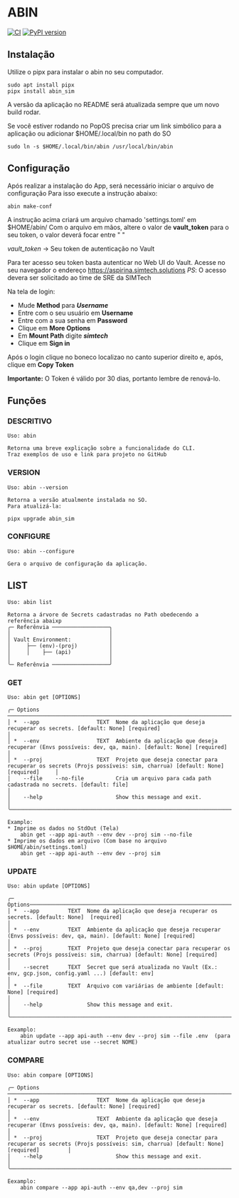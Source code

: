 # ABIN
[![CI](https://github.com/SIM-Rede/abin-sim/actions/workflows/pipeline.yaml/badge.svg)](https://github.com/SIM-Rede/abin-sim/actions/workflows/pipeline.yaml)
[![PyPI version](https://badge.fury.io/py/abin-sim.svg)](https://badge.fury.io/py/abin-sim)

## Instalação

Utilize o pipx para instalar o abin no seu computador.
```
sudo apt install pipx
pipx install abin_sim

```
A versão da aplicação no README será atualizada sempre que um novo build rodar.

Se você estiver rodando no PopOS precisa criar um link simbólico para a aplicação ou adicionar $HOME/.local/bin no path do SO
```
sudo ln -s $HOME/.local/bin/abin /usr/local/bin/abin
```


## Configuração

Após realizar a instalação do App, será necessário iniciar o arquivo de configuração
Para isso execute a instrução abaixo:
```
abin make-conf
```

A instrução acima criará um arquivo chamado 'settings.toml' em $HOME/abin/
Com o arquivo em mãos, altere o valor de **vault_token** para o seu token, o valor deverá focar entre " "

*vault_token* -> Seu token de autenticação no Vault

Para ter acesso seu token basta autenticar no Web UI do Vault.
Acesse no seu navegador o endereço https://aspirina.simtech.solutions
*PS*: O acesso devera ser solicitado ao time de SRE da SIMTech

Na tela de login:

* Mude **Method** para ***Username***
* Entre com o seu usuário em **Username**
* Entre com a sua senha em **Password**
* Clique em **More Options**
* Em **Mount Path** digite ***simtech***
* Clique em **Sign in**

Após o login clique no boneco localizao no canto superior direito e, após, clique em **Copy Token**

**Importante:** O Token é válido por 30 dias, portanto lembre de renová-lo.

## Funções

### DESCRITIVO
    Uso: abin

    Retorna uma breve explicação sobre a funcionalidade do CLI.
    Traz exemplos de uso e link para projeto no GitHub

### VERSION
    Uso: abin --version

    Retorna a versão atualmente instalada no SO.
    Para atualizá-la:

    pipx upgrade abin_sim

### CONFIGURE
    Uso: abin --configure

    Gera o arquivo de configuração da aplicação.

## LIST
    Uso: abin list

    Retorna a árvore de Secrets cadastradas no Path obedecendo a referência abaixp
    ╭─ Referênvia ──────────────────╮
    │                               │ 
    │ Vault Environment:            │
    │     ├── (env)-(proj)          │
    │     │    ├── (api)            │
    │                               │
    ╰─ Referênvia ──────────────────╯

### GET
    Uso: abin get [OPTIONS]                                                                                                                            
                                                                                                                                                      
    ╭─ Options ────────────────────────────────────────────────────────────────────────────────────────────────────────────────────────────────────────────╮
    │ *  --app                  TEXT  Nome da aplicação que deseja recuperar os secrets. [default: None] [required]                                        │
    │ *  --env                  TEXT  Ambiente da aplicação que deseja recuperar (Envs possíveis: dev, qa, main). [default: None] [required]               │
    │ *  --proj                 TEXT  Projeto que deseja conectar para recuperar os secrets (Projs possíveis: sim, charrua) [default: None] [required]     │
    │    --file    --no-file          Cria um arquivo para cada path cadastrada no secrets. [default: file]                                                │
    │    --help                       Show this message and exit.                                                                                          │
    ╰──────────────────────────────────────────────────────────────────────────────────────────────────────────────────────────────────────────────────────╯

    Examplo:
    * Imprime os dados no StdOut (Tela)
        abin get --app api-auth --env dev --proj sim --no-file
    * Imprime os dados em arquivo (Com base no arquivo $HOME/abin/settings.toml)
        abin get --app api-auth --env dev --proj sim

### UPDATE
    Uso: abin update [OPTIONS] 
                                               
    ╭─ Options─────────────────────────────────────────────────────────────────────────────────────────────────────────────────────────────────────╮
    │ *  --app         TEXT  Nome da aplicação que deseja recuperar os secrets. [default: None]  [required]                                        │
    │ *  --env         TEXT  Ambiente da aplicação que deseja recuperar (Envs possíveis: dev, qa, main). [default: None] [required]                │
    │ *  --proj        TEXT  Projeto que deseja conectar para recuperar os secrets (Projs possíveis: sim, charrua) [default: None] [required]      │
    │    --secret      TEXT  Secret que será atualizada no Vault (Ex.: env, gcp.json, config.yaml ...) [default: env]                              │
    │ *  --file        TEXT  Arquivo com variárias de ambiente [default: None] [required]                                                          │
    │    --help              Show this message and exit.                                                                                           │
    ╰──────────────────────────────────────────────────────────────────────────────────────────────────────────────────────────────────────────────╯

    Eexamplo:
        abin update --app api-auth --env dev --proj sim --file .env  (para atualizar outro secret use --secret NOME)

### COMPARE
    Uso: abin compare [OPTIONS]

    ╭─ Options ────────────────────────────────────────────────────────────────────────────────────────────────────────────────────────────────────────────────╮
    │ *  --app                  TEXT  Nome da aplicação que deseja recuperar os secrets. [default: None] [required]                                            │
    │ *  --env                  TEXT  Ambiente da aplicação que deseja recuperar (Envs possíveis: dev, qa, main). [default: None] [required]                   │
    │ *  --proj                 TEXT  Projeto que deseja conectar para recuperar os secrets (Projs possíveis: sim, charrua) [default: None] [required]         │
    │    --help                       Show this message and exit.                                                                                              │
    ╰──────────────────────────────────────────────────────────────────────────────────────────────────────────────────────────────────────────────────────────╯

    Eexamplo:
        abin compare --app api-auth --env qa,dev --proj sim